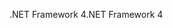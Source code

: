 <span data-ttu-id="fdcad-101">.NET Framework 4</span><span class="sxs-lookup"><span data-stu-id="fdcad-101">.NET Framework 4</span></span>